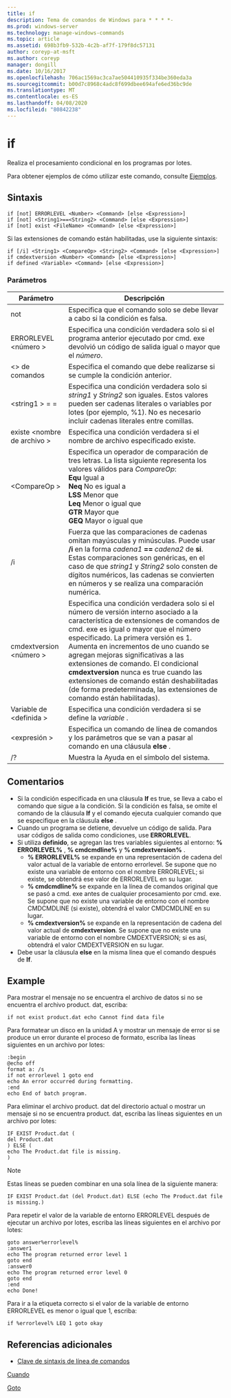 ```yaml
---
title: if
description: Tema de comandos de Windows para * * * *-
ms.prod: windows-server
ms.technology: manage-windows-commands
ms.topic: article
ms.assetid: 698b3fb9-532b-4c2b-af7f-179f8dc57131
author: coreyp-at-msft
ms.author: coreyp
manager: dongill
ms.date: 10/16/2017
ms.openlocfilehash: 706ac1569ac3ca7ae504410935f334be360eda3a
ms.sourcegitcommit: b00d7c8968c4adc8f699dbee694afe6ed36bc9de
ms.translationtype: MT
ms.contentlocale: es-ES
ms.lasthandoff: 04/08/2020
ms.locfileid: "80842238"
---
```

# <a name="if"></a>if



Realiza el procesamiento condicional en los programas por lotes.

Para obtener ejemplos de cómo utilizar este comando, consulte [Ejemplos](#BKMK_examples).

## <a name="syntax"></a>Sintaxis

```
if [not] ERRORLEVEL <Number> <Command> [else <Expression>]
if [not] <String1>==<String2> <Command> [else <Expression>]
if [not] exist <FileName> <Command> [else <Expression>]
```
Si las extensiones de comando están habilitadas, use la siguiente sintaxis:
```
if [/i] <String1> <CompareOp> <String2> <Command> [else <Expression>]
if cmdextversion <Number> <Command> [else <Expression>]
if defined <Variable> <Command> [else <Expression>]
```

### <a name="parameters"></a>Parámetros

|        Parámetro        |                                                                                                                                                                                                                Descripción                                                                                                                                                                                                                 |
|-------------------------|--------------------------------------------------------------------------------------------------------------------------------------------------------------------------------------------------------------------------------------------------------------------------------------------------------------------------------------------------------------------------------------------------------------------------------------------|
|           not           |                                                                                                                                                                              Especifica que el comando solo se debe llevar a cabo si la condición es falsa.                                                                                                                                                                              |
|  ERRORLEVEL \<número >   |                                                                                                                                                      Especifica una condición verdadera solo si el programa anterior ejecutado por cmd. exe devolvió un código de salida igual o mayor que el *número*.                                                                                                                                                       |
|       \<> de comandos        |                                                                                                                                                                            Especifica el comando que debe realizarse si se cumple la condición anterior.                                                                                                                                                                             |
|  \<string1 > = =<String2>  |                                                                                                             Especifica una condición verdadera solo si *string1* y *String2* son iguales. Estos valores pueden ser cadenas literales o variables por lotes (por ejemplo, %1). No es necesario incluir cadenas literales entre comillas.                                                                                                              |
|    existe \<nombre de archivo >    |                                                                                                                                                                                       Especifica una condición verdadera si el nombre de archivo especificado existe.                                                                                                                                                                                        |
|      \<CompareOp >       |                                                                               Especifica un operador de comparación de tres letras. La lista siguiente representa los valores válidos para *CompareOp*:</br>**Equ** Igual a</br>**Neq** No es igual a</br>**LSS** Menor que</br>**Leq** Menor o igual que</br>**GTR** Mayor que</br>**GEQ** Mayor o igual que                                                                                |
|           /i            |                                                            Fuerza que las comparaciones de cadenas omitan mayúsculas y minúsculas.  Puede usar **/i** en la forma <em>cadena1</em> **==** <em>cadena2</em> de **si**. Estas comparaciones son genéricas, en el caso de que *string1* y *String2* solo consten de dígitos numéricos, las cadenas se convierten en números y se realiza una comparación numérica.                                                            |
| cmdextversion \<número > | Especifica una condición verdadera solo si el número de versión interno asociado a la característica de extensiones de comandos de cmd. exe es igual o mayor que el número especificado. La primera versión es 1. Aumenta en incrementos de uno cuando se agregan mejoras significativas a las extensiones de comando. El condicional **cmdextversion** nunca es true cuando las extensiones de comando están deshabilitadas (de forma predeterminada, las extensiones de comando están habilitadas). |
|   Variable de \<definida >   |                                                                                                                                                                                            Especifica una condición verdadera si se define la *variable* .                                                                                                                                                                                            |
|      \<expresión >      |                                                                                                                                                                   Especifica un comando de línea de comandos y los parámetros que se van a pasar al comando en una cláusula **else** .                                                                                                                                                                   |
|           /?            |                                                                                                                                                                                                    Muestra la Ayuda en el símbolo del sistema.                                                                                                                                                                                                    |

## <a name="remarks"></a>Comentarios

-   Si la condición especificada en una cláusula **If** es true, se lleva a cabo el comando que sigue a la condición. Si la condición es falsa, se omite el comando de la cláusula **If** y el comando ejecuta cualquier comando que se especifique en la cláusula **else** .
-   Cuando un programa se detiene, devuelve un código de salida. Para usar códigos de salida como condiciones, use **ERRORLEVEL**.
-   Si utiliza **definido**, se agregan las tres variables siguientes al entorno: **% ERRORLEVEL%** , **% cmdcmdline%** y **% cmdextversion%** .  
    -   **% ERRORLEVEL%** se expande en una representación de cadena del valor actual de la variable de entorno errorlevel. Se supone que no existe una variable de entorno con el nombre ERRORLEVEL; si existe, se obtendrá ese valor de ERRORLEVEL en su lugar.
    -   **% cmdcmdline%** se expande en la línea de comandos original que se pasó a cmd. exe antes de cualquier procesamiento por cmd. exe. Se supone que no existe una variable de entorno con el nombre CMDCMDLINE (si existe), obtendrá el valor CMDCMDLINE en su lugar.
    -   **% cmdextversion%** se expande en la representación de cadena del valor actual de **cmdextversion**. Se supone que no existe una variable de entorno con el nombre CMDEXTVERSION; si es así, obtendrá el valor CMDEXTVERSION en su lugar.
-   Debe usar la cláusula **else** en la misma línea que el comando después de **If**.

## <a name="examples"></a><a name=BKMK_examples></a>Example

Para mostrar el mensaje no se encuentra el archivo de datos si no se encuentra el archivo product. dat, escriba:
```
if not exist product.dat echo Cannot find data file 
```
Para formatear un disco en la unidad A y mostrar un mensaje de error si se produce un error durante el proceso de formato, escriba las líneas siguientes en un archivo por lotes:
```
:begin
@echo off
format a: /s
if not errorlevel 1 goto end
echo An error occurred during formatting.
:end
echo End of batch program.
```
Para eliminar el archivo product. dat del directorio actual o mostrar un mensaje si no se encuentra product. dat, escriba las líneas siguientes en un archivo por lotes:
```
IF EXIST Product.dat (
del Product.dat
) ELSE (
echo The Product.dat file is missing.
)
```

> [!NOTE]
> Estas líneas se pueden combinar en una sola línea de la siguiente manera:
> ```
> IF EXIST Product.dat (del Product.dat) ELSE (echo The Product.dat file is missing.)
> ```
> Para repetir el valor de la variable de entorno ERRORLEVEL después de ejecutar un archivo por lotes, escriba las líneas siguientes en el archivo por lotes:
> ```
> goto answer%errorlevel%
> :answer1
> echo The program returned error level 1
> goto end
> :answer0
> echo The program returned error level 0
> goto end
> :end
> echo Done! 
> ```
> Para ir a la etiqueta correcto si el valor de la variable de entorno ERRORLEVEL es menor o igual que 1, escriba:
> ```
> if %errorlevel% LEQ 1 goto okay
> ```

## <a name="additional-references"></a>Referencias adicionales

- [Clave de sintaxis de línea de comandos](command-line-syntax-key.md)

[Cuando](if.md)

[Goto](goto.md)
